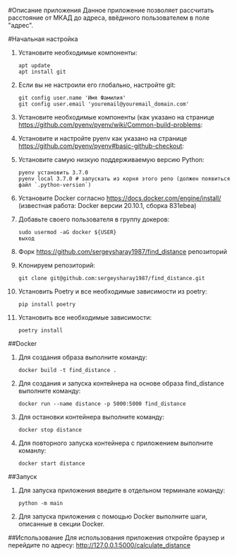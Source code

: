 #Описание приложения
Данное приложение позволяет рассчитать расстояние от МКАД до адреса, ввёднного пользователем в поле "адрес".

#Начальная настройка

1. Установите необходимые компоненты:
    ```
    apt update
    apt install git
    ```
2. Если вы не настроили его глобально, настройте git:
    ```
    git config user.name 'Имя Фамилия'
    git config user.email 'youremail@youremail_domain.com'
    ```
3. Установите необходимые компоненты (как указано на странице https://github.com/pyenv/pyenv/wiki/Common-build-problems:
4. Установите и настройте pyenv как указано на странице https://github.com/pyenv/pyenv#basic-github-checkout:

5. Установите самую низкую поддерживаемую версию Python:
    ```
    pyenv установить 3.7.0
    pyenv local 3.7.0 # запускать из корня этого репо (должен появиться файл `.python-version`)
    ```
6. Установите Docker согласно https://docs.docker.com/engine/install/ (известная работа: Docker версии 20.10.1, сборка 831ebea)

7. Добавьте своего пользователя в группу докеров:
    ```
    sudo usermod -aG docker ${USER}
    выход
    ```

8. Форк https://github.com/sergeysharay1987/find_distance репозиторий

9. Клонируем репозиторий:
    ```
    git clone git@github.com:sergeysharay1987/find_distance.git
    ```

10. Установить Poetry и все необходимые зависимости из poetry:
    ```
    pip install poetry 
    ```
11. Установить все необходимые зависимости:
    ```
    poetry install
    ```

##Docker
1. Для создания образа выполните команду:
    ```
    docker build -t find_distance .
    ```
2. Для создания и запуска контейнера на основе образа find_distance выполните команду:
    ```
    docker run --name distance -p 5000:5000 find_distance
    ```
3. Для остановки контейнера выполните команду:
    ```
    docker stop distance
    ```
4. Для повторного запуска контейнера с приложением выполните команлу:
    ```
    docker start distance
    ```

##Запуск

1. Для запуска приложения введите в отдельном терминале команду:
    ```
    python -m main
    ``` 

2. Для запуска приложения с помощью Docker выполните шаги, описанные в секции Docker.

##Использование
Для использования приложения откройте браузер и перейдите по адресу: http://127.0.0.1:5000/calculate_distance